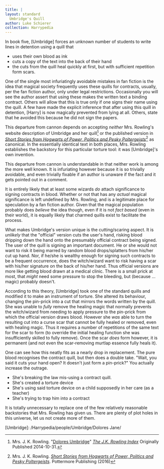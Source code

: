 ```yaml
---
title: |
layout: standard
  Umbridge's Quill
author: Luke Schierer
collection: Harrypedia
---
```


In book five, [Umbridge] forces an unknown number of students to write lines in detention using a quill that

- uses their own blood as ink
- cuts a copy of the text into the back of their hand
- the cuts from the quill heal quickly at first, but with sufficient repetition form scars.

One of the single most infuriatingly avoidable mistakes in fan fiction is the idea that magical society frequently uses these quills for contracts, usually, per the fan fiction author, only under legal restrictions. Occasionally you will see the author assert that using these makes the written text a binding contract. Others will allow that this is true only if one signs their name using the quill. A few have made the explicit inference that after using this quill in detention, [Harry] is now magically prevented from lying at all. Others, state that he avoided this because he did not sign the papers.

This departure from cannon depends on accepting _neither_ Mrs. Rowling's website description of Umbridge and her quill[^241127-1] or the published version in _[Short Stories from Hogwarts of Power, Politics and Pesky Poltergeists]_[^241127-2] as canonical. In the essentially identical text in both places, Mrs. Rowling establishes the backstory for this particular torture tool: it was [Umbridge]'s own invention.

This departure from cannon is understandable in that neither work is among the more well known. It is infuriating however because it is so trivially avoidable, and even trivially fixable if an author is unaware if the fact and it gets pointed out in a comment.

It is entirely likely that at least some wizards _do_ attach significance to signing contracts in blood. Whether or not that has any _actual_ magical significance is left undefined by Mrs. Rowling, and is a legitimate place for speculation by a fan fiction author. Given that the magical population probably does _believe_ the idea though, even if it is not _fact based_ (even in their world), it is equally likely that charmed quills exist to facilitate the process.

What makes Umbridge's version unique is the cutting/scaring aspect. It is _unlikely_ that the "official" version cuts the user's hand, risking blood dripping down the hand onto the presumably official contract being signed. The user of the quill is signing an important document. He or she would not want to risk it being marred by random blood drops/splatters from his/her cut up hand. Nor, if he/she is wealthy enough for signing such contracts to be a frequent occurrence, does the witch/wizard want to risk having a scar with his/her signature on the back of his/her hand. Thus official versions are more like getting blood drawn at a medical clinic. There is a small prick at most, that _might_ need some pressure to stop the bleeding, but (because ... magic) probably doesn't.

According to this theory, [Umbridge] took one of the standard quills and modified it to make an instrument of torture. She altered its behaviour, changing the pin-prick into a cut that mirrors the words written by the quill. She was unable to _fully_ remove the healing magic that normally prevents the witch/wizard from needing to apply pressure to the pin-prick from which the official version draws blood. However she _was_ able to turn the resulting cut into a curse scar that cannot be fully healed or removed, even with healing magic. Thus it requires a number of repetitions of the same text for the scar to form (to override the initial healing function she was insufficiently skilled to fully remove). Once the scar _does_ form however, it is permanent (and not even the scar-removing murtlap essence fully heals it).

One can see how this neatly fits as a nearly drop in replacement. The pure blood recognises the contract quill, but then does a double take. "Wait, you said it cuts your hand open? It doesn't just form a pin-prick?" You actually increase the outrage.

- She's breaking the law mis-using a contract quill.
- She's created a torture device
- She's using said torture device on a child supposedly in her care (as a teacher)
- She's trying to trap him into a contract

It is totally unnecessary to replace one of the few relatively reasonable backstories that Mrs. Rowling has given us. There are plenty of plot holes in this universe, let us not create more of them.

[Umbridge]: /Harrypedia/people/Umbridge/Dolores Jane/

[^241127-2]: Mrs. J. K. Rowling. _[Short Stories from Hogwarts of Power, Politics and Pesky Poltergeists]_. Pottermore Publishing (2016)

[^241127-1]: Mrs. J. K. Rowling. "[Dolores Umbridge][DUPM]" _[The J.K. Rowling Index]_ Originally Published 2014-10-31.

[DUPM]: https://www.rowlingindex.org/work/dupm/
[The J.K. Rowling Index]: https://www.rowlingindex.org/
[Short Stories from Hogwarts of Power, Politics and Pesky Poltergeists]: https://www.librarything.com/work/18275514
